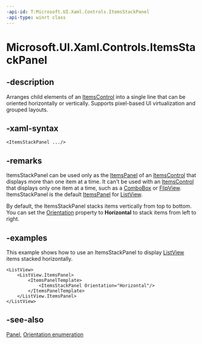 ```yaml
---
-api-id: T:Microsoft.UI.Xaml.Controls.ItemsStackPanel
-api-type: winrt class
---
```


<!-- Class syntax.
public class ItemsStackPanel : Windows.UI.Xaml.Controls.Panel, Windows.UI.Xaml.Controls.IItemsStackPanel, Windows.UI.Xaml.Controls.IItemsStackPanel2
-->

# Microsoft.UI.Xaml.Controls.ItemsStackPanel

## -description
Arranges child elements of an [ItemsControl](itemscontrol.md) into a single line that can be oriented horizontally or vertically. Supports pixel-based UI virtualization and grouped layouts.

## -xaml-syntax
```xaml
<ItemsStackPanel .../>
```


## -remarks
ItemsStackPanel can be used only as the [ItemsPanel](itemscontrol_itemspanel.md) of an [ItemsControl](itemscontrol.md) that displays more than one item at a time. It can't be used with an [ItemsControl](itemscontrol.md) that displays only one item at a time, such as a [ComboBox](combobox.md) or [FlipView](flipview.md). ItemsStackPanel is the default [ItemsPanel](itemscontrol_itemspanel.md) for [ListView](listview.md).

By default, the ItemsStackPanel stacks items vertically from top to bottom. You can set the [Orientation](itemsstackpanel_orientation.md) property to **Horizontal** to stack items from left to right.

## -examples
This example shows how to use an ItemsStackPanel to display [ListView](listview.md) items stacked horizontally.

```xaml
<ListView>
    <ListView.ItemsPanel> 
        <ItemsPanelTemplate>
            <ItemsStackPanel Orientation="Horizontal"/>  
        </ItemsPanelTemplate> 
    </ListView.ItemsPanel> 
</ListView> 

```



## -see-also
[Panel](panel.md), [Orientation enumeration](orientation.md)
